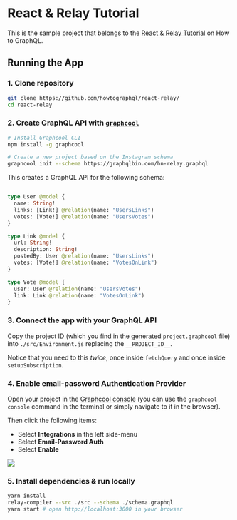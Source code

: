 # React & Relay Tutorial

This is the sample project that belongs to the [React & Relay Tutorial]() on How to GraphQL.

## Running the App

### 1. Clone repository

```sh
git clone https://github.com/howtographql/react-relay/
cd react-relay
```

### 2. Create GraphQL API with [`graphcool`](https://www.npmjs.com/package/graphcool)

```sh
# Install Graphcool CLI
npm install -g graphcool

# Create a new project based on the Instagram schema
graphcool init --schema https://graphqlbin.com/hn-relay.graphql 
```

This creates a GraphQL API for the following schema:

```graphql

type User @model {
  name: String!
  links: [Link!] @relation(name: "UsersLinks")
  votes: [Vote!] @relation(name: "UsersVotes")
}

type Link @model { 
  url: String!
  description: String!
  postedBy: User @relation(name: "UsersLinks")
  votes: [Vote!] @relation(name: "VotesOnLink")
}

type Vote @model {
  user: User @relation(name: "UsersVotes")
  link: Link @relation(name: "VotesOnLink")
}
```

### 3. Connect the app with your GraphQL API

Copy the project ID (which you find in the generated `project.graphcool` file) into `./src/Environment.js` replacing the `__PROJECT_ID__`.

Notice that you need to this _twice_, once inside `fetchQuery` and once inside `setupSubscription`.

### 4. Enable email-password Authentication Provider

Open your project in the [Graphcool console](https://console.graph.cool) (you can use the `graphcool console` command in the terminal or simply navigate to it in the browser).

Then click the following items:

- Select **Integrations** in the left side-menu
- Select **Email-Password Auth**
- Select **Enable**

![](http://imgur.com/UTY6IH5.png)


### 5. Install dependencies & run locally

```sh
yarn install
relay-compiler --src ./src --schema ./schema.graphql
yarn start # open http://localhost:3000 in your browser
```


